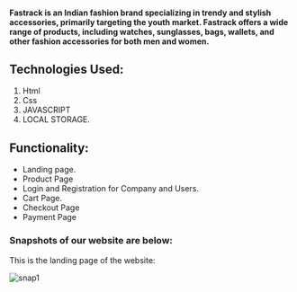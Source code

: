 <h4> Fastrack is an Indian fashion brand specializing in trendy and stylish accessories, primarily targeting the youth market. Fastrack offers a wide range of products, including watches, sunglasses, bags, wallets, and other fashion accessories for both men and women.  </h4>

## Technologies Used:
1. Html
2. Css
3. JAVASCRIPT
4. LOCAL STORAGE.

## Functionality:

- Landing page.
- Product Page
- Login and Registration for Company and Users.
- Cart Page.
- Checkout Page
- Payment Page


### Snapshots of our website are below:

This is the landing page of the website:

![snap1](https://github.com/RahulGaurr/fastrack.com/blob/main/Screenshot%20(1924).png?raw=true)


